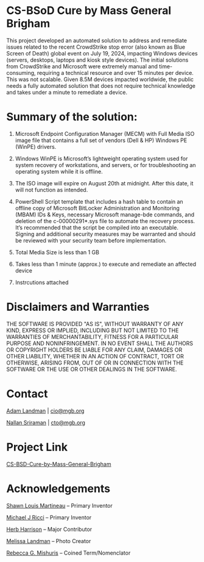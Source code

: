 # CS-BSoD Cure by Mass General Brigham 

This project developed an automated solution to address and remediate issues related to the recent CrowdStrike stop error (also known as Blue Screen of Death) global event on July 19, 2024, impacting Windows devices (servers, desktops, laptops and kiosk style devices).  The initial solutions from CrowdStrike and Microsoft were extremely manual and time-consuming, requiring a technical resource and over 15 minutes per device. This was not scalable. Given 8.5M devices impacted worldwide, the public needs a fully automated solution that does not require technical knowledge and takes under a minute to remediate a device. 

# Summary of the solution:

1.	Microsoft Endpoint Configuration Manager (MECM) with Full Media ISO image file that contains a full set of vendors (Dell & HP) Windows PE (WinPE) drivers.  

2.	Windows WinPE is Microsoft’s lightweight operating system used for system recovery of workstations, and servers, or for troubleshooting an operating system while it is offline.
   
3.	The ISO image will expire on August 20th at midnight. After this date, it will not function as intended.
   
4.	PowerShell Script template that includes a hash table to contain an offline copy of Microsoft BitLocker Administration and Monitoring (MBAM) IDs & Keys, necessary Microsoft manage-bde commands, and deletion of the c-00000291*.sys file to automate the recovery process.  It’s recommended that the script be compiled into an executable.  Signing and additional security measures may be warranted and should be reviewed with your security team before implementation.
   
5.	Total Media Size is less than 1 GB
   
6.	Takes less than 1 minute (approx.) to execute and remediate an affected device 

7. Instrcutions attached 

# Disclaimers and Warranties
THE SOFTWARE IS PROVIDED "AS IS", WITHOUT WARRANTY OF ANY KIND, EXPRESS OR IMPLIED, INCLUDING BUT NOT LIMITED TO THE WARRANTIES OF MERCHANTABILITY, FITNESS FOR A PARTICULAR PURPOSE AND NONINFRINGEMENT. IN NO EVENT SHALL THE AUTHORS OR COPYRIGHT HOLDERS BE LIABLE FOR ANY CLAIM, DAMAGES OR OTHER LIABILITY, WHETHER IN AN ACTION OF CONTRACT, TORT OR OTHERWISE, ARISING FROM, OUT OF OR IN CONNECTION WITH THE SOFTWARE OR THE USE OR OTHER DEALINGS IN THE SOFTWARE.

# Contact
[Adam Landman](https://www.linkedin.com/in/adam-landman-162b2333/) | cio@mgb.org

[Nallan Sriraman](https://www.linkedin.com/in/nallansriraman/) | cto@mgb.org

# Project Link
[CS-BSD-Cure-by-Mass-General-Brigham](https://github.com/massgeneralbrigham/CS-BSoD-MGB/blob/main/README.MD)

# Acknowledgements
[Shawn Louis Martineau](https://www.linkedin.com/in/shawn-martineau-a087ba21/) – Primary Inventor

[Michael J Ricci](https://www.linkedin.com/in/michael-ricci-ma/) – Primary Inventor 

[Herb Harrison](https://www.linkedin.com/in/herbertaharrison2/) – Major Contributor

[Melissa Landman](https://www.linkedin.com/in/melissa-landman-56970b9/)  – Photo Creator

[Rebecca G. Mishuris](https://www.linkedin.com/in/rebecca-mishuris) – Coined Term/Nomenclator
